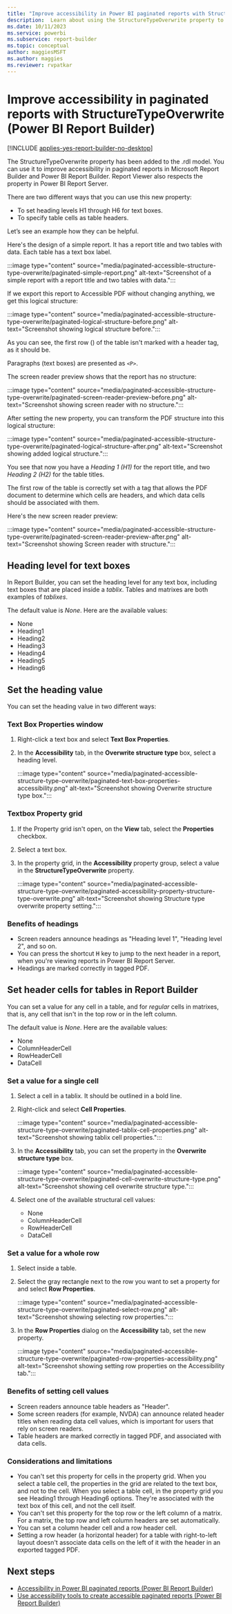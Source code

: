```yaml
---
title: "Improve accessibility in Power BI paginated reports with StructureTypeOverwrite | Microsoft Docs"
description:  Learn about using the StructureTypeOverwrite property to improve accessibility in paginated reports.
ms.date: 10/11/2023
ms.service: powerbi
ms.subservice: report-builder
ms.topic: conceptual
author: maggiesMSFT
ms.author: maggies
ms.reviewer: rvpatkar
---
```

# Improve accessibility in paginated reports with StructureTypeOverwrite (Power BI Report Builder)

[!INCLUDE [applies-yes-report-builder-no-desktop](../../includes/applies-yes-report-builder-no-desktop.md)] 

The StructureTypeOverwrite property has been added to the .rdl model. You can use it to improve accessibility in paginated reports in Microsoft Report Builder and Power BI Report Builder. Report Viewer also respects the property in Power BI Report Server.

There are two different ways that you can use this new property:

- To set heading levels H1 through H6 for text boxes.
- To specify table cells as table headers.  

Let’s see an example how they can be helpful.  

Here's the design of a simple report. It has a report title and two tables with data. Each table has a text box label.  

:::image type="content" source="media/paginated-accessible-structure-type-overwrite/paginated-simple-report.png" alt-text="Screenshot of a simple report with a report title and two tables with data.":::

If we export this report to Accessible PDF without changing anything, we get this logical structure:  

:::image type="content" source="media/paginated-accessible-structure-type-overwrite/paginated-logical-structure-before.png" alt-text="Screenshot showing logical structure before.":::

As you can see, the first row (<TR>) of the table isn't marked with a <TH> header tag, as it should be.  

Paragraphs (text boxes) are presented as `<P>`.

The screen reader preview shows that the report has no structure:  

:::image type="content" source="media/paginated-accessible-structure-type-overwrite/paginated-screen-reader-preview-before.png" alt-text="Screenshot showing screen reader with no structure.":::

After setting the new property, you can transform the PDF structure into this logical structure:  

:::image type="content" source="media/paginated-accessible-structure-type-overwrite/paginated-logical-structure-after.png" alt-text="Screenshot showing added logical structure.":::

You see that now you have a *Heading 1 (H1)* for the report title, and two *Heading 2 (H2)* for the table titles.

The first row of the table is correctly set with a <TH> tag that allows the PDF document to determine which cells are headers, and which data cells should be associated with them.  

Here's the new screen reader preview:  

:::image type="content" source="media/paginated-accessible-structure-type-overwrite/paginated-screen-reader-preview-after.png" alt-text="Screenshot showing Screen reader with structure.":::

## Heading level for text boxes 

In Report Builder, you can set the heading level for any text box, including text boxes that are placed inside a *tablix*. Tables and matrixes are both examples of *tablixes*.

The default value is *None*. Here are the available values:  

- None  
- Heading1 
- Heading2 
- Heading3 
- Heading4 
- Heading5 
- Heading6 

## Set the heading value

You can set the heading value in two different ways:  

### Text Box Properties window

1. Right-click a text box and select **Text Box Properties**.  
1. In the **Accessibility** tab, in the **Overwrite structure type** box, select a heading level.  

    :::image type="content" source="media/paginated-accessible-structure-type-overwrite/paginated-text-box-properties-accessibility.png" alt-text="Screenshot showing Overwrite structure type box.":::

### Textbox Property grid

1. If the Property grid isn't open, on the **View** tab, select the **Properties** checkbox.
1. Select a text box.
1. In the property grid, in the **Accessibility** property group, select a value in the **StructureTypeOverwrite** property.  

    :::image type="content" source="media/paginated-accessible-structure-type-overwrite/paginated-accessibility-property-structure-type-overwrite.png" alt-text="Screenshot showing Structure type overwrite property setting.":::

### Benefits of headings

- Screen readers announce headings as "Heading level 1", "Heading level 2", and so on.
- You can press the shortcut <kbd>H</kbd> key to jump to the next header in a report, when you're viewing reports in Power BI Report Server.
- Headings are marked correctly in tagged PDF.

## Set header cells for tables in Report Builder

You can set a value for any cell in a table, and for *regular* cells in matrixes, that is, any cell that isn't in the top row or in the left column.  

The default value is *None*. Here are the available values:  

- None 
- ColumnHeaderCell 
- RowHeaderCell 
- DataCell 

### Set a value for a single cell

1. Select a cell in a tablix. It should be outlined in a bold line.
1. Right-click and select **Cell Properties**.

    :::image type="content" source="media/paginated-accessible-structure-type-overwrite/paginated-tablix-cell-properties.png" alt-text="Screenshot showing tablix cell properties.":::

1. In the **Accessibility** tab, you can set the property in the **Overwrite structure type** box.

    :::image type="content" source="media/paginated-accessible-structure-type-overwrite/paginated-cell-overwrite-structure-type.png" alt-text="Screenshot showing cell overwrite structure type.":::

1. Select one of the available structural cell values:  

    - None
    - ColumnHeaderCell
    - RowHeaderCell
    - DataCell

### Set a value for a whole row

1. Select inside a table.
1. Select the gray rectangle next to the row you want to set a property for and select **Row Properties**.

    :::image type="content" source="media/paginated-accessible-structure-type-overwrite/paginated-select-row.png" alt-text="Screenshot showing selecting row properties.":::

1. In the **Row Properties** dialog on the **Accessibility** tab, set the new property.

    :::image type="content" source="media/paginated-accessible-structure-type-overwrite/paginated-row-properties-accessibility.png" alt-text="Screenshot showing setting row properties on the Accessibility tab.":::

### Benefits of setting cell values

- Screen readers announce table headers as "Header".
- Some screen readers (for example, NVDA) can announce related header titles when reading data cell values, which is important for users that rely on screen readers. 
- Table headers are marked correctly in tagged PDF, and associated with data cells. 

### Considerations and limitations  

- You can't set this property for cells in the property grid. When you select a table cell, the properties in the grid are related to the text box, and not to the cell. When you select a table cell, in the property grid you see Heading1 through Heading6 options. They're associated with the text box of this cell, and not the cell itself.  
- You can't set this property for the top row or the left column of a matrix. For a matrix, the top row and left column headers are set automatically.
- You can set a column header cell and a row header cell.  
- Setting a row header (a horizontal header) for a table with right-to-left layout doesn't associate data cells on the left of it with the header in an exported tagged PDF.
 
## Next steps

- [Accessibility in Power BI paginated reports (Power BI Report Builder)](paginated-accessibility-overview.md)
- [Use accessibility tools to create accessible paginated reports (Power BI Report Builder)](paginated-use-accessibility-tools.md)

